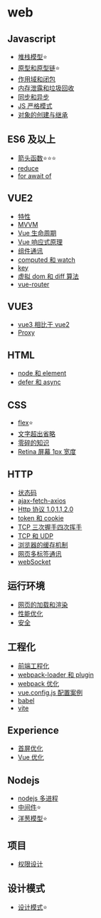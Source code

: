 # web

## Javascript

- [堆栈模型](./Javascript/%E5%A0%86%E6%A0%88%E6%A8%A1%E5%9E%8B.md)⭐
- [原型和原型链](./Javascript/%E5%8E%9F%E5%9E%8B%E5%92%8C%E5%8E%9F%E5%9E%8B%E9%93%BE.md)⭐
- [作用域和闭包](./Javascript/%E4%BD%9C%E7%94%A8%E5%9F%9F%E5%92%8C%E9%97%AD%E5%8C%85.md)
- [内存泄露和垃圾回收](./Javascript/%E5%86%85%E5%AD%98%E6%B3%84%E6%BC%8F%E5%92%8C%E5%9E%83%E5%9C%BE%E5%9B%9E%E6%94%B6.md)
- [同步和异步](./Javascript/%E5%90%8C%E6%AD%A5%E5%92%8C%E5%BC%82%E6%AD%A5.md)
- [JS 严格模式](./Javascript/JS%E4%B8%A5%E6%A0%BC%E6%A8%A1%E5%BC%8F.md)
- [对象的创建与继承](./Javascript/%E5%AF%B9%E8%B1%A1%E7%9A%84%E5%88%9B%E5%BB%BA%E4%B8%8E%E7%BB%A7%E6%89%BF.md)

## ES6 及以上

- [箭头函数](./ES6及以上/%E7%AE%AD%E5%A4%B4%E5%87%BD%E6%95%B0.md)⭐⭐⭐
- [reduce](./ES6及以上/reduce.md)
- [for await of](./ES6%E5%8F%8A%E4%BB%A5%E4%B8%8A/for%20await%20of.md)

## VUE2

- [特性](./Vue2/%E7%89%B9%E6%80%A7.md)
- [MVVM](./Vue2/MVVM.md)
- [Vue 生命周期](./Vue2/Vue%E7%94%9F%E5%91%BD%E5%91%A8%E6%9C%9F.md)
- [Vue 响应式原理](./Vue2/Vue%E5%93%8D%E5%BA%94%E5%BC%8F%E5%8E%9F%E7%90%86.md)
- [组件通讯](./Vue2/%E7%BB%84%E4%BB%B6%E9%80%9A%E8%AE%AF.md)
- [computed 和 watch](./Vue2/computed%E5%92%8Cwatch.md)
- [key](./Vue2/key.md)
- [虚拟 dom 和 diff 算法](./Vue2/%E8%99%9A%E6%8B%9Fdom%E5%92%8Cdiff%E7%AE%97%E6%B3%95.md)
- [vue-router](./Vue2/vue-router.md)

## VUE3

- [vue3 相比于 vue2](./Vue3/vue3%E7%9B%B8%E6%AF%94%E4%BA%8Evue2.md)
- [Proxy](./Vue3/Proxy.md)

## HTML

- [node 和 element](./HTML%E5%92%8CCSS/node%E5%92%8Celement.md)
- [defer 和 async](./HTML%E5%92%8CCSS/defer%E5%92%8Casync.md)

## CSS

- [flex](./css/flex.md)⭐
- [文字超出省略](./CSS/%E6%96%87%E5%AD%97%E8%B6%85%E5%87%BA%E7%9C%81%E7%95%A5.md)
- [零碎的知识](./CSS/%E9%9B%B6%E7%A2%8E%E7%9A%84%E7%9F%A5%E8%AF%86.md)
- [Retina 屏幕 1px 宽度](./CSS/Retina%E5%B1%8F%E5%B9%951px%E5%AE%BD%E5%BA%A6.md)

## HTTP

- [状态码](./HTTP/%E7%8A%B6%E6%80%81%E7%A0%81.md)
- [ajax-fetch-axios](./HTTP/ajax-fetch-axios.md)
- [Http 协议 1.0,1.1,2.0](./HTTP/Http%E5%8D%8F%E8%AE%AE1.0%2C1.1%2C2.0.md)
- [token 和 cookie](./HTTP/token%E5%92%8Ccookie.md)
- [TCP 三次握手四次挥手](./HTTP/TCP%E4%B8%89%E6%AC%A1%E6%8F%A1%E6%89%8B%E5%9B%9B%E6%AC%A1%E6%8C%A5%E6%89%8B.md)
- [TCP 和 UDP](./HTTP/TCP%E4%B8%89%E6%AC%A1%E6%8F%A1%E6%89%8B%E5%9B%9B%E6%AC%A1%E6%8C%A5%E6%89%8B.md)
- [浏览器的缓存机制](./HTTP/%E6%B5%8F%E8%A7%88%E5%99%A8%E7%9A%84%E7%BC%93%E5%AD%98%E6%9C%BA%E5%88%B6.md)
- [网页多标签通讯](./HTTP/%E7%BD%91%E9%A1%B5%E5%A4%9A%E6%A0%87%E7%AD%BE%E9%80%9A%E8%AE%AF.md)
- [webSocket](./HTTP/webSocket.md)

## 运行环境

- [网页的加载和渲染](./%E8%BF%90%E8%A1%8C%E7%8E%AF%E5%A2%83/%E7%BD%91%E9%A1%B5%E7%9A%84%E5%8A%A0%E8%BD%BD%E5%92%8C%E6%B8%B2%E6%9F%93.md)
- [性能优化](./%E8%BF%90%E8%A1%8C%E7%8E%AF%E5%A2%83/%E6%80%A7%E8%83%BD%E4%BC%98%E5%8C%96.md)
- [安全](./%E8%BF%90%E8%A1%8C%E7%8E%AF%E5%A2%83/%E5%AE%89%E5%85%A8.md)

## 工程化

- [前端工程化](./%E5%B7%A5%E7%A8%8B%E5%8C%96/%E5%89%8D%E7%AB%AF%E5%B7%A5%E7%A8%8B%E5%8C%96.md)
- [webpack-loader 和 plugin](./%E5%B7%A5%E7%A8%8B%E5%8C%96/webpack-loader%E5%92%8Cplugin.md)
- [webpack 优化](./%E5%B7%A5%E7%A8%8B%E5%8C%96/webpack%E4%BC%98%E5%8C%96.md)
- [vue.config.js 配置案例](./%E5%B7%A5%E7%A8%8B%E5%8C%96/vue.config.js%E9%85%8D%E7%BD%AE%E6%A1%88%E4%BE%8B.md)
- [babel](./%E5%B7%A5%E7%A8%8B%E5%8C%96/babel.md)
- [vite](./%E5%B7%A5%E7%A8%8B%E5%8C%96/vite.md)

## Experience

- [首屏优化](./Experience/%E9%A6%96%E5%B1%8F%E4%BC%98%E5%8C%96.md)
- [Vue 优化](./Experience/Vue%E4%BC%98%E5%8C%96.md)

## Nodejs

- [nodejs 多进程](./Nodejs/nodejs%E5%A4%9A%E8%BF%9B%E7%A8%8B.md)
- [中间件](./Nodejs/%E4%B8%AD%E9%97%B4%E4%BB%B6.md)⭐
- [洋葱模型](./Nodejs/%E6%B4%8B%E8%91%B1%E6%A8%A1%E5%9E%8B.md)⭐

## 项目

- [权限设计](./%E9%A1%B9%E7%9B%AE/%E6%9D%83%E9%99%90%E8%AE%BE%E8%AE%A1.md)

## 设计模式

- [设计模式](./%E8%AE%BE%E8%AE%A1%E6%A8%A1%E5%BC%8F//%E8%AE%BE%E8%AE%A1%E6%A8%A1%E5%BC%8F.md)⭐
